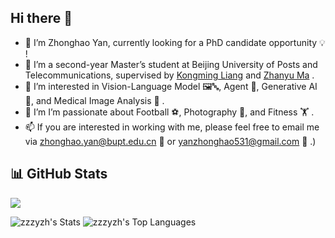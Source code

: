 ## Hi there 👋

<!-- **zzzyzh/zzzyzh** is a ✨ _special_ ✨ repository because its `README.md` (this file) appears on your GitHub profile. -->

<!-- Here are some ideas to get you started: -->

- 🔭 I’m Zhonghao Yan, currently looking for a PhD candidate opportunity 💡 !
- 🏫 I’m a second-year Master’s student at Beijing University of Posts and Telecommunications, supervised by [Kongming Liang](https://griffinliang.github.io/) and [Zhanyu Ma](https://zhanyuma.cn/) .
- 👀 I’m interested in Vision-Language Model 🖼️🔤, Agent 🤖, Generative AI 🎨, and Medical Image Analysis 🩻 .
- 🌱 I’m I’m passionate about Football ⚽, Photography 📸, and Fitness 🏋️ .
- 📫 If you are interested in working with me, please feel free to email me via [zhonghao.yan@bupt.edu.cn](mailto:zhonghao.yan@bupt.edu.cn) 📩 or [yanzhonghao531@gmail.com](mailto:yanzhonghao531@gmail.com) 📩 .)

## 📊 GitHub Stats 
![](https://api.visitorbadge.io/api/VisitorHit?user=zzzyzh&repo=zzzyzh&countColor=%57068c)

![zzzyzh's Stats](https://github-readme-stats.vercel.app/api?username=zzzyzh&theme=default&show_icons=true&hide_border=true&count_private=true)
![zzzyzh's Top Languages](https://github-readme-stats.vercel.app/api/top-langs/?username=zzzyzh&theme=default&show_icons=true&hide_border=true&layout=compact&card_width=350)
<!-- ![zzzyzh's Streak](https://github-readme-streak-stats.herokuapp.com/?user=zzzyzh&theme=default&hide_border=true) -->
